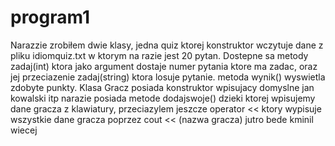 # program1
Narazzie zrobiłem dwie klasy, jedna quiz ktorej konstruktor wczytuje dane z pliku idiomquiz.txt w ktorym na razie jest 20 pytan. 
Dostepne sa metody zadaj(int) ktora jako argument dostaje numer pytania ktore ma zadac, oraz jej przeciazenie zadaj(string) ktora 
losuje pytanie. metoda wynik() wyswietla zdobyte punkty. Klasa Gracz posiada konstruktor wpisujacy domyslne jan kowalski itp
narazie posiada metode dodajswoje() dzieki ktorej wpisujemy dane gracza z klawiatury, przeciazylem jeszcze operator << ktory
wypisuje wszystkie dane gracza poprzez cout << (nazwa gracza) jutro bede kminil wiecej
